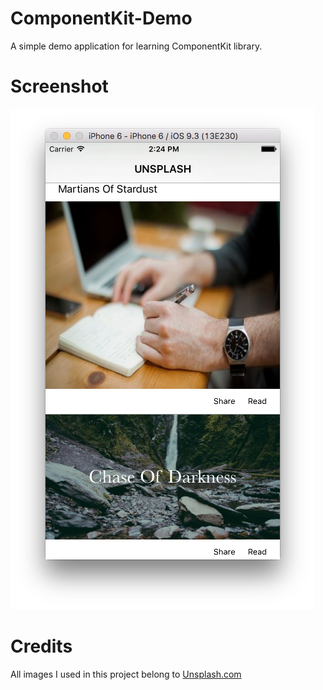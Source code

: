 # ComponentKit-Demo
A simple demo application for learning ComponentKit library.

# Screenshot
![ComponentKit app](Screenshots/Screenshot_1.png)

# Credits
All images I used in this project belong to [Unsplash.com](https://unsplash.com/)
